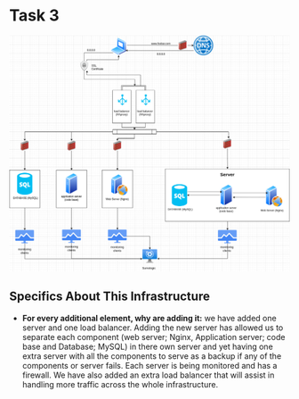 # Task 3

![](./3-scale_up.png)

## Specifics About This Infrastructure

- **For every additional element, why are adding it:** we have added one server and one load balancer. Adding the new server has allowed us to separate each component (web server; Nginx, Application server; code base and Database; MySQL) in there own server and yet having one extra server with all the components to serve as a backup if any of the components or server fails. Each server is being monitored and has a firewall. We have also added an extra load balancer that will assist in handling more traffic across the whole infrastructure.
